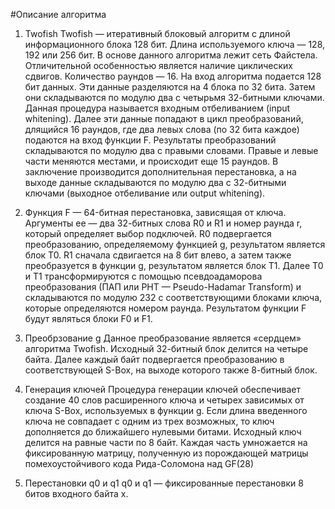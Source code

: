 
#Описание алгоритма
1. Twofish
Twofish — итеративный блоковый алгоритм с длиной информационного блока 128 бит.
Длина используемого ключа — 128, 192 или 256 бит. В основе данного алгоритма
лежит сеть Файстела. Отличительной особенностью является наличие циклических
сдвигов. Количество раундов — 16. На вход алгоритма подается 128 бит данных. Эти
данные разделяются на 4 блока по 32 бита. Затем они складываются по модулю два с
четырьмя 32-битными ключами. Данная процедура называется входным отбеливанием
(input whitening). Далее эти данные попадают в цикл преобразований, длящийся 16
раундов, где два левых слова (по 32 бита каждое) подаются на вход функции F.
Результаты преобразований складываются по модулю два с правыми словами. Правые
и левые части меняются местами, и происходит еще 15 раундов. В заключение
производится дополнительная перестановка, а на выходе данные складываются по
модулю два с 32-битными ключами (выходное отбеливание или output whitening).

2. Функция F — 64-битная перестановка, зависящая от ключа. Аргументы ее — два
32-битных слова R0 и R1 и номер раунда r, который определяет выбор подключей. R0
подвергается преобразованию, определяемому функцией g, результатом является блок
T0. R1 сначала сдвигается на 8 бит влево, а затем также преобразуется в функции g,
результатом является блок T1. Далее T0 и T1 трансформируются с помощью
псевдоадаморова преобразования (ПАП или PHT — Pseudo-Hadamar Transform) и
складываются по модулю 232 с соответствующими блоками ключа, которые
определяются номером раунда. Результатом функции F будут являться блоки F0 и F1.

3. Преобрзование g Данное преобразование является «сердцем» алгоритма Twofish. Исходный 32-битный
блок делится на четыре байта. Далее каждый байт подвергается преобразованию в
соответствующей S-Box, на выходе которого также 8-битный блок. 

4. Генерация ключей
Процедура генерации ключей обеспечивает создание 40 слов расширенного ключа и
четырех зависимых от ключа S-Box, используемых в функции g. Если длина введенного
ключа не совпадает с одним из трех возможных, то ключ дополняется до ближайшего
нулевыми битами.
Исходный ключ делится на равные части по 8 байт. Каждая часть умножается на
фиксированную матрицу, полученную из порождающей матрицы помехоустойчивого
кода Рида-Соломона над GF(28) 

5. Перестановки q0 и q1
 q0 и q1 — фиксированные перестановки 8 битов входного байта x.
